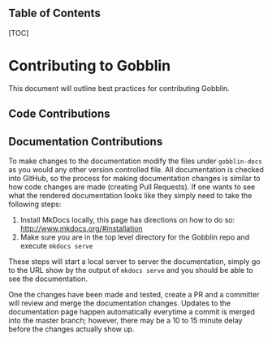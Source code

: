 Table of Contents
-----------------

[TOC]

# Contributing to Gobblin

This document will outline best practices for contributing Gobblin.

## Code Contributions

## Documentation Contributions

To make changes to the documentation modify the files under `gobblin-docs` as you would any other version controlled file. All documentation is checked into GitHub, so the process for making documentation changes is similar to how code changes are made (creating Pull Requests). If one wants to see what the rendered documentation looks like they simply need to take the following steps:

1. Install MkDocs locally, this page has directions on how to do so: http://www.mkdocs.org/#installation
2. Make sure you are in the top level directory for the Gobblin repo and execute `mkdocs serve`

These steps will start a local server to server the documentation, simply go to the URL show by the output of `mkdocs serve` and you should be able to see the documentation.

One the changes have been made and tested, create a PR and a committer will review and merge the documentation changes. Updates to the documentation page happen automatically everytime a commit is merged into the master branch; however, there may be a 10 to 15 minute delay before the changes actually show up.
